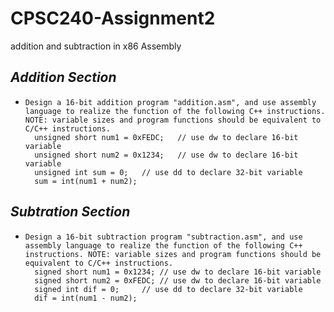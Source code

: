 # CPSC240-Assignment2
addition and subtraction in x86 Assembly

## *Addition Section*

-     Design a 16-bit addition program "addition.asm", and use assembly language to realize the function of the following C++ instructions. NOTE: variable sizes and program functions should be equivalent to C/C++ instructions. 
    	unsigned short num1 = 0xFEDC; 	// use dw to declare 16-bit variable 
    	unsigned short num2 = 0x1234; 	// use dw to declare 16-bit variable 
    	unsigned int sum = 0; 	// use dd to declare 32-bit variable 
    	sum = int(num1 + num2); 

## *Subtration Section*

-     Design a 16-bit subtraction program "subtraction.asm", and use assembly language to realize the function of the following C++ instructions. NOTE: variable sizes and program functions should be equivalent to C/C++ instructions. 
    	signed short num1 = 0x1234;	// use dw to declare 16-bit variable 
    	signed short num2 = 0xFEDC;	// use dw to declare 16-bit variable 
    	signed int dif = 0; 	// use dd to declare 32-bit variable 
    	dif = int(num1 - num2); 
